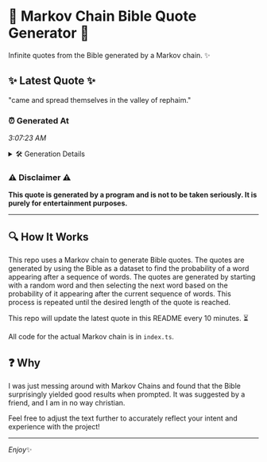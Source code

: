 # 📖 Markov Chain Bible Quote Generator 📖

Infinite quotes from the Bible generated by a Markov chain. ✨

## ✨ Latest Quote ✨
"came and spread themselves in the valley of rephaim."

### ⏰ Generated At
*3:07:23 AM*

<details>
    <summary>🛠️ Generation Details</summary>
    <p>
        <strong>🌱 Seed:</strong> came<br>
        <strong>🔄 Iterations:</strong> 8<br>
        <strong>📜 Context History:</strong><br>[ came ]: and<br>[ came, and ]: spread<br>[ came, and, spread ]: themselves<br>[ came, and, spread, themselves ]: in<br>[ came, and, spread, themselves, in ]: the<br>[ came, and, spread, themselves, in, the ]: valley<br>[ and, spread, themselves, in, the, valley ]: of<br>[ spread, themselves, in, the, valley, of ]: rephaim.<br>
    </p>
</details>

### ⚠️ Disclaimer ⚠️
**This quote is generated by a program and is not to be taken seriously. It is purely for entertainment purposes.**

---

## 🔍 How It Works

This repo uses a Markov chain to generate Bible quotes. The quotes are generated by using the Bible as a dataset to find the probability of a word appearing after a sequence of words. The quotes are generated by starting with a random word and then selecting the next word based on the probability of it appearing after the current sequence of words. This process is repeated until the desired length of the quote is reached.

This repo will update the latest quote in this README every 10 minutes. ⏳

All code for the actual Markov chain is in `index.ts`.

## ❓ Why

I was just messing around with Markov Chains and found that the Bible surprisingly yielded good results when prompted. 
It was suggested by a friend, and I am in no way christian.

Feel free to adjust the text further to accurately reflect your intent and experience with the project!

---

*Enjoy*✨
